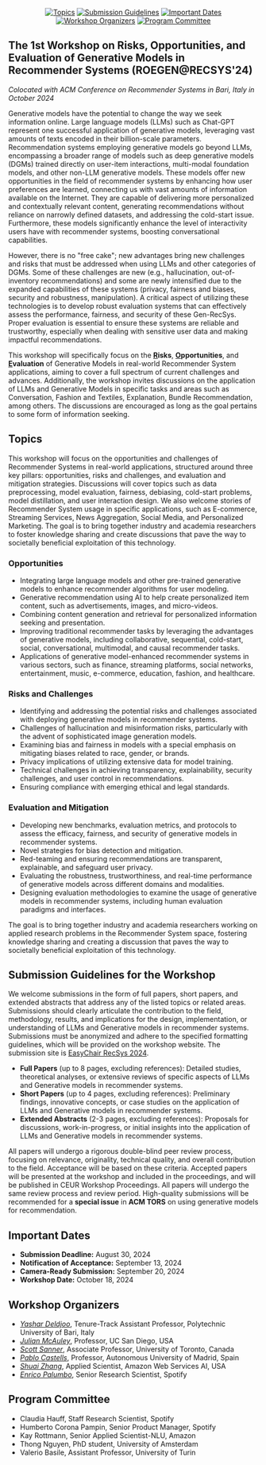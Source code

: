 <div align="center">

[![Topics](https://img.shields.io/badge/Topics-blue)](#topics)
[![Submission Guidelines](https://img.shields.io/badge/Submission%20Guidelines-blue)](#submission-guidelines-for-the-workshop)
[![Important Dates](https://img.shields.io/badge/Important%20Dates-blue)](#important-dates)
[![Workshop Organizers](https://img.shields.io/badge/Workshop%20Organizers-blue)](#workshop-organizers)
[![Program Committee](https://img.shields.io/badge/Program%20Committee-blue)](#program-committee)

</div>

## The 1st Workshop on Risks, Opportunities, and Evaluation of Generative Models in Recommender Systems (ROEGEN@RECSYS'24)
<em> Colocated with ACM Conference on Recommender Systems in Bari, Italy in October 2024 </em>

Generative models have the potential to change the way we seek information online. Large language models (LLMs) such as Chat-GPT represent one successful application of generative models, leveraging vast amounts of texts encoded in their billion-scale parameters. Recommendation systems employing generative models go beyond LLMs, encompassing a broader range of models such as deep generative models (DGMs) trained directly on user-item interactions, multi-modal foundation models, and other non-LLM generative models. These models offer new opportunities in the field of recommender systems by enhancing how user preferences are learned, connecting us with vast amounts of information available on the Internet. They are capable of delivering more personalized and contextually relevant content, generating recommendations without reliance on narrowly defined datasets, and addressing the cold-start issue. Furthermore, these models significantly enhance the level of interactivity users have with recommender systems, boosting conversational capabilities.

However, there is no "free cake"; new advantages bring new challenges and risks that must be addressed when using LLMs and other categories of DGMs. Some of these challenges are new (e.g., hallucination, out-of-inventory recommendations) and some are newly intensified due to the expanded capabilities of these systems (privacy, fairness and biases, security and robustness, manipulation). A critical aspect of utilizing these technologies is to develop robust evaluation systems that can effectively assess the performance, fairness, and security of these Gen-RecSys. Proper evaluation is essential to ensure these systems are reliable and trustworthy, especially when dealing with sensitive user data and making impactful recommendations.

This workshop will specifically focus on the **<u>R</u>isks**, **<u>O</u>pportunities**, and **<u>E</u>valuation** of Generative Models in real-world Recommender System applications, aiming to cover a full spectrum of current challenges and advances. Additionally, the workshop invites discussions on the application of LLMs and Generative Models in specific tasks and areas such as Conversation, Fashion and Textiles, Explanation, Bundle Recommendation, among others. The discussions are encouraged as long as the goal pertains to some form of information seeking.

## Topics
This workshop will focus on the opportunities and challenges of Recommender Systems in real-world applications, structured around three key pillars: opportunities, risks and challenges, and evaluation and mitigation strategies. Discussions will cover topics such as data preprocessing, model evaluation, fairness, debiasing, cold-start problems, model distillation, and user interaction design. We also welcome stories of Recommender System usage in specific applications, such as E-commerce, Streaming Services, News Aggregation, Social Media, and Personalized Marketing. The goal is to bring together industry and academia researchers to foster knowledge sharing and create discussions that pave the way to societally beneficial exploitation of this technology.

### Opportunities
- Integrating large language models and other pre-trained generative models to enhance recommender algorithms for user modeling.
- Generative recommendation using AI to help create personalized item content, such as advertisements, images, and micro-videos.
- Combining content generation and retrieval for personalized information seeking and presentation.
- Improving traditional recommender tasks by leveraging the advantages of generative models, including collaborative, sequential, cold-start, social, conversational, multimodal, and causal recommender tasks.
- Applications of generative model-enhanced recommender systems in various sectors, such as finance, streaming platforms, social networks, entertainment, music, e-commerce, education, fashion, and healthcare.

### Risks and Challenges
- Identifying and addressing the potential risks and challenges associated with deploying generative models in recommender systems.
- Challenges of hallucination and misinformation risks, particularly with the advent of sophisticated image generation models.
- Examining bias and fairness in models with a special emphasis on mitigating biases related to race, gender, or brands.
- Privacy implications of utilizing extensive data for model training.
- Technical challenges in achieving transparency, explainability, security challenges, and user control in recommendations.
- Ensuring compliance with emerging ethical and legal standards.

### Evaluation and Mitigation
- Developing new benchmarks, evaluation metrics, and protocols to assess the efficacy, fairness, and security of generative models in recommender systems.
- Novel strategies for bias detection and mitigation.
- Red-teaming and ensuring recommendations are transparent, explainable, and safeguard user privacy.
- Evaluating the robustness, trustworthiness, and real-time performance of generative models across different domains and modalities.
- Designing evaluation methodologies to examine the usage of generative models in recommender systems, including human evaluation paradigms and interfaces.

The goal is to bring together industry and academia researchers working on applied research problems in the Recommender System space, fostering knowledge sharing and creating a discussion that paves the way to societally beneficial exploitation of this technology.

## Submission Guidelines for the Workshop
We welcome submissions in the form of full papers, short papers, and extended abstracts that address any of the listed topics or related areas. Submissions should clearly articulate the contribution to the field, methodology, results, and implications for the design, implementation, or understanding of LLMs and Generative models in recommender systems. Submissions must be anonymized and adhere to the specified formatting guidelines, which will be provided on the workshop website. The submission site is [EasyChair RecSys 2024](https://easychair.org/conferences/?conf=genrec23).

- **Full Papers** (up to 8 pages, excluding references): Detailed studies, theoretical analyses, or extensive reviews of specific aspects of LLMs and Generative models in recommender systems.
- **Short Papers** (up to 4 pages, excluding references): Preliminary findings, innovative concepts, or case studies on the application of LLMs and Generative models in recommender systems.
- **Extended Abstracts** (2-3 pages, excluding references): Proposals for discussions, work-in-progress, or initial insights into the application of LLMs and Generative models in recommender systems.

All papers will undergo a rigorous double-blind peer review process, focusing on relevance, originality, technical quality, and overall contribution to the field. Acceptance will be based on these criteria. Accepted papers will be presented at the workshop and included in the proceedings, and will be published in CEUR Workshop Proceedings. All papers will undergo the same review process and review period. High-quality submissions will be recommended for a **special issue** in **ACM TORS** on using generative models for recommendation.

## Important Dates
- **Submission Deadline:** August 30, 2024
- **Notification of Acceptance:** September 13, 2024
- **Camera-Ready Submission:** September 20, 2024
- **Workshop Date:** October 18, 2024

## Workshop Organizers
- *[Yashar Deldjoo](https://scholar.google.com/citations?user=-C_x_hUAAAAJ&hl=en)*, Tenure-Track Assistant Professor, Polytechnic University of Bari, Italy
- *[Julian McAuley](https://scholar.google.com/citations?user=icbo4M0AAAAJ&hl=en)*, Professor, UC San Diego, USA
- *[Scott Sanner](https://scholar.google.com/citations?hl=en&user=kB8UPNIAAAAJ)*, Associate Professor, University of Toronto, Canada
- *[Pablo Castells](https://scholar.google.com/citations?hl=en&user=gu9fnxsAAAAJ)*, Professor, Autonomous University of Madrid, Spain
- *[Shuai Zhang](https://scholar.google.com/citations?hl=en&user=PPjdxlcAAAAJ)*, Applied Scientist, Amazon Web Services AI, USA
- *[Enrico Palumbo](https://scholar.google.com/citations?hl=en&user=WINnyNwAAAAJ)*, Senior Research Scientist, Spotify

## Program Committee
- Claudia Hauff, Staff Research Scientist, Spotify
- Humberto Corona Pampin, Senior Product Manager, Spotify
- Kay Rottmann, Senior Applied Scientist-NLU, Amazon
- Thong Nguyen, PhD student, University of Amsterdam
- Valerio Basile, Assistant Professor, University of Turin
